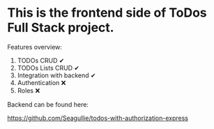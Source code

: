 # This is the frontend side of ToDos Full Stack project.

Features overview:

1. TODOs CRUD ✔
2. TODOs Lists CRUD ✔
3. Integration with backend ✔
4. Authentication ❌
5. Roles ❌

Backend can be found here:

https://github.com/Seagullie/todos-with-authorization-express
